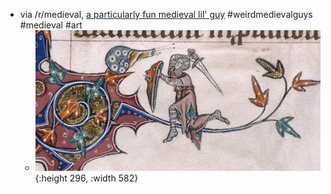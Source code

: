 - via /r/medieval, [a particularly fun medieval lil' guy](https://www.reddit.com/r/medieval/comments/1emidoo/why_are_there_so_many_depictions_of/) #weirdmedievalguys #medieval #art
	- ![30a30lbu4ahd1.jpeg](../assets/30a30lbu4ahd1_1723091693585_0.jpeg){:height 296, :width 582}